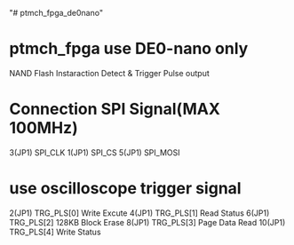 "# ptmch_fpga_de0nano" 
# ptmch_fpga use DE0-nano only
NAND Flash Instaraction Detect & Trigger Pulse output

# Connection SPI Signal(MAX 100MHz)
3(JP1)  SPI_CLK
1(JP1)  SPI_CS
5(JP1)  SPI_MOSI

# use oscilloscope trigger signal
2(JP1) TRG_PLS[0] Write Excute
4(JP1) TRG_PLS[1] Read Status
6(JP1) TRG_PLS[2] 128KB Block Erase
8(JP1) TRG_PLS[3] Page Data Read
10(JP1) TRG_PLS[4] Write Status
